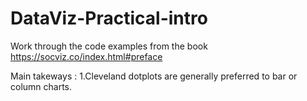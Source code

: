 # DataViz-Practical-intro
Work through the code examples from the book https://socviz.co/index.html#preface

Main takeways :
1.Cleveland dotplots are generally preferred to bar or column charts.

